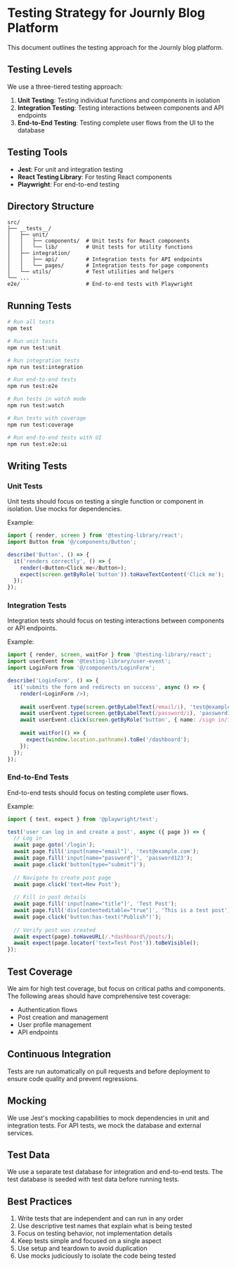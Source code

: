 # Testing Strategy for Journly Blog Platform

This document outlines the testing approach for the Journly blog platform.

## Testing Levels

We use a three-tiered testing approach:

1. **Unit Testing**: Testing individual functions and components in isolation
2. **Integration Testing**: Testing interactions between components and API endpoints
3. **End-to-End Testing**: Testing complete user flows from the UI to the database

## Testing Tools

- **Jest**: For unit and integration testing
- **React Testing Library**: For testing React components
- **Playwright**: For end-to-end testing

## Directory Structure

``` plaintext
src/
├── __tests__/
│   ├── unit/
│   │   ├── components/  # Unit tests for React components
│   │   └── lib/         # Unit tests for utility functions
│   ├── integration/
│   │   ├── api/         # Integration tests for API endpoints
│   │   └── pages/       # Integration tests for page components
│   └── utils/           # Test utilities and helpers
└── ...
e2e/                     # End-to-end tests with Playwright
```

## Running Tests

```bash
# Run all tests
npm test

# Run unit tests
npm run test:unit

# Run integration tests
npm run test:integration

# Run end-to-end tests
npm run test:e2e

# Run tests in watch mode
npm run test:watch

# Run tests with coverage
npm run test:coverage

# Run end-to-end tests with UI
npm run test:e2e:ui
```

## Writing Tests

### Unit Tests

Unit tests should focus on testing a single function or component in isolation. Use mocks for dependencies.

Example:

```typescript
import { render, screen } from '@testing-library/react';
import Button from '@/components/Button';

describe('Button', () => {
  it('renders correctly', () => {
    render(<Button>Click me</Button>);
    expect(screen.getByRole('button')).toHaveTextContent('Click me');
  });
});
```

### Integration Tests

Integration tests should focus on testing interactions between components or API endpoints.

Example:

```typescript
import { render, screen, waitFor } from '@testing-library/react';
import userEvent from '@testing-library/user-event';
import LoginForm from '@/components/LoginForm';

describe('LoginForm', () => {
  it('submits the form and redirects on success', async () => {
    render(<LoginForm />);
    
    await userEvent.type(screen.getByLabelText(/email/i), 'test@example.com');
    await userEvent.type(screen.getByLabelText(/password/i), 'password123');
    await userEvent.click(screen.getByRole('button', { name: /sign in/i }));
    
    await waitFor(() => {
      expect(window.location.pathname).toBe('/dashboard');
    });
  });
});
```

### End-to-End Tests

End-to-end tests should focus on testing complete user flows.

Example:

```typescript
import { test, expect } from '@playwright/test';

test('user can log in and create a post', async ({ page }) => {
  // Log in
  await page.goto('/login');
  await page.fill('input[name="email"]', 'test@example.com');
  await page.fill('input[name="password"]', 'password123');
  await page.click('button[type="submit"]');
  
  // Navigate to create post page
  await page.click('text=New Post');
  
  // Fill in post details
  await page.fill('input[name="title"]', 'Test Post');
  await page.fill('div[contenteditable="true"]', 'This is a test post');
  await page.click('button:has-text("Publish")');
  
  // Verify post was created
  await expect(page).toHaveURL(/.*dashboard\/posts/);
  await expect(page.locator('text=Test Post')).toBeVisible();
});
```

## Test Coverage

We aim for high test coverage, but focus on critical paths and components. The following areas should have comprehensive test coverage:

- Authentication flows
- Post creation and management
- User profile management
- API endpoints

## Continuous Integration

Tests are run automatically on pull requests and before deployment to ensure code quality and prevent regressions.

## Mocking

We use Jest's mocking capabilities to mock dependencies in unit and integration tests. For API tests, we mock the database and external services.

## Test Data

We use a separate test database for integration and end-to-end tests. The test database is seeded with test data before running tests.

## Best Practices

1. Write tests that are independent and can run in any order
2. Use descriptive test names that explain what is being tested
3. Focus on testing behavior, not implementation details
4. Keep tests simple and focused on a single aspect
5. Use setup and teardown to avoid duplication
6. Use mocks judiciously to isolate the code being tested
